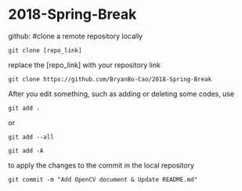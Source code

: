 # 2018-Spring-Break

github:
#clone a remote repository locally
```
git clone [repo_link]
```
replace the [repo_link] with your repository link
```
git clone https://github.com/BryanBo-Cao/2018-Spring-Break
```
After you edit something, such as adding or deleting some codes,
use
```
git add .
```
or
```
git add --all
```
```
git add -A
```
to apply the changes to the commit in the local repository
```
git commit -m "Add OpenCV document & Update README.md"
```
